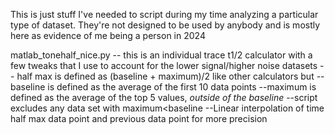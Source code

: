 This is just stuff I've needed to script during my time analyzing a particular type of dataset. 
They're not designed to be used by anybody and is mostly here as evidence of me being a person in 2024

matlab_tonehalf_nice.py -- this is an individual trace t1/2 calculator with a few tweaks that I use to account for the lower signal/higher noise datasets
                        -- half max is defined as (baseline + maximum)/2 like other calculators but
                            --baseline is defined as the average of the first 10 data points
                            --maximum is defined as the average of the top 5 values, *outside of the baseline* 
                            --script excludes any data set with maximum<baseline
                            --Linear interpolation of time half max data point and previous data point for more precision
